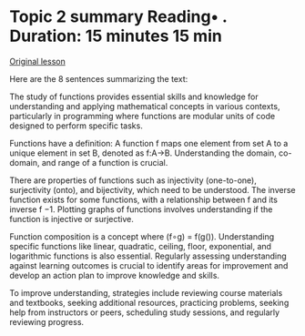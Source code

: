 # Topic 2 summary Reading• . Duration: 15 minutes 15 min

[Original lesson](https://www.coursera.org/learn/uol-discrete-mathematics/supplement/Hv0v8/topic-2-summary)

Here are the 8 sentences summarizing the text:

The study of functions provides essential skills and knowledge for understanding and applying mathematical concepts in various contexts, particularly in programming where functions are modular units of code designed to perform specific tasks.

Functions have a definition: A function f maps one element from set A to a unique element in set B, denoted as f:A→B. Understanding the domain, co-domain, and range of a function is crucial.

There are properties of functions such as injectivity (one-to-one), surjectivity (onto), and bijectivity, which need to be understood. The inverse function exists for some functions, with a relationship between f and its inverse f −1. Plotting graphs of functions involves understanding if the function is injective or surjective.

Function composition is a concept where (f∘g) = f(g()). Understanding specific functions like linear, quadratic, ceiling, floor, exponential, and logarithmic functions is also essential. Regularly assessing understanding against learning outcomes is crucial to identify areas for improvement and develop an action plan to improve knowledge and skills.

To improve understanding, strategies include reviewing course materials and textbooks, seeking additional resources, practicing problems, seeking help from instructors or peers, scheduling study sessions, and regularly reviewing progress.

